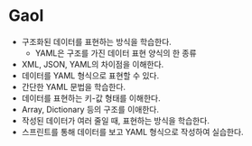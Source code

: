 # Gaol
- 구조화된 데이터를 표현하는 방식을 학습한다.
    - YAML은 구조를 가진 데이터 표현 양식의 한 종류
- XML, JSON, YAML의 차이점을 이해한다.
- 데이터를 YAML 형식으로 표현할 수 있다.
- 간단한 YAML 문법을 학습한다.
- 데이터를 표현하는 키-값 형태를 이해한다.
- Array, Dictionary 등의 구조를 이애한다.
- 작성된 데이터가 여러 줄일 때, 표현하는 방식을 학습한다.
- 스프린트를 통해 데이터를 보고 YAML 형식으로 작성하여 실습한다.